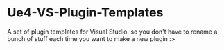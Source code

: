 # Ue4-VS-Plugin-Templates
A set of plugin templates for Visual Studio, so you don't have to rename a bunch of stuff each time you want to make a new plugin :>
